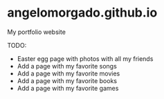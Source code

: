 # angelomorgado.github.io
My portfolio website

TODO:
- Easter egg page with photos with all my friends
- Add a page with my favorite songs
- Add a page with my favorite movies
- Add a page with my favorite books
- Add a page with my favorite games